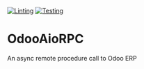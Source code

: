 [![Linting](https://github.com/remyz17/odooaiorpc/actions/workflows/lint.yaml/badge.svg)](https://github.com/remyz17/odooaiorpc/actions/workflows/lint.yaml)
[![Testing](https://github.com/remyz17/odooaiorpc/actions/workflows/test.yaml/badge.svg)](https://github.com/remyz17/odooaiorpc/actions/workflows/test.yaml)

# OdooAioRPC
An async remote procedure call to Odoo ERP

